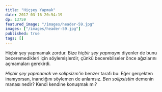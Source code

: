```yaml
---
title: "Hiçşey Yapmak"
date: 2017-03-16 20:54:19
dp: 13759
featured_image: "/images/header-59.jpg"
images: ["/images/header-59.jpg"]
published: true
tags: []
---
```




Hiçbir şey yapmamak zordur. Bize *hiçbir şey yapmayın* diyenler de bunu
beceremedikleri için söylemişlerdir, çünkü becerebilseler önce ağızlarını
açmamaları gerekirdi. 

*Hiçbir şey yapmamak* ve *solipsizm'in* benzer tarafı bu: Eğer gerçekten
inanıyorsan, inandığını söylemen de anlamsız. *Ben solipsistim* demenin manası
nedir? Kendi kendine konuşmak mı?


